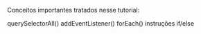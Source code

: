 Conceitos importantes tratados nesse tutorial:

querySelectorAll()
addEventListener()
forEach()
instruções if/else